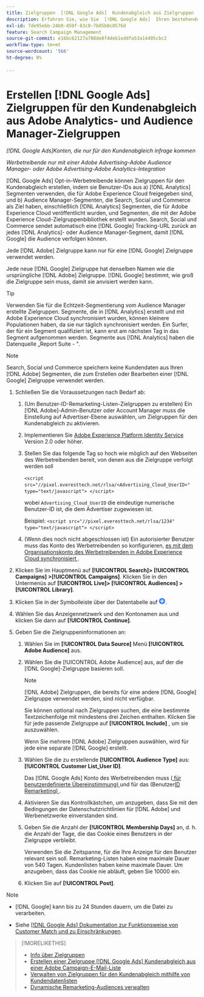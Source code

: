 ```yaml
---
title: Zielgruppen  [!DNL Google Ads]  Kundenabgleich aus Zielgruppen  [!DNL Adobe]  Zielgruppen erstellen
description: Erfahren Sie, wie Sie  [!DNL Google Ads]  Ihren bestehenden Adobe Analytics- und Audience Manager-Zielgruppen Kundenabgleich erstellen.
exl-id: 7de95ebb-24b0-459f-83c0-7b85b0c0576d
feature: Search Campaign Management
source-git-commit: e16bc62127a708de8f4deb1eddfa53a14405cbc2
workflow-type: tm+mt
source-wordcount: '566'
ht-degree: 0%

---
```


# Erstellen [!DNL Google Ads] Zielgruppen für den Kundenabgleich aus Adobe Analytics- und Audience Manager-Zielgruppen

*[!DNL Google Ads]Konten, die nur für den Kundenabgleich infrage kommen*

*Werbetreibende nur mit einer Adobe Advertising-Adobe Audience Manager- oder Adobe Advertising-Adobe Analytics-Integration*

[!DNL Google Ads] Opt-in-Werbetreibende können Zielgruppen für den Kundenabgleich erstellen, indem sie Benutzer-IDs aus a) [!DNL Analytics] Segmenten verwenden, die für Adobe Experience Cloud freigegeben sind, und b) Audience Manager-Segmenten, die Search, Social und Commerce als Ziel haben, einschließlich [!DNL Analytics] Segmenten, die für Adobe Experience Cloud veröffentlicht wurden, und Segmenten, die mit der Adobe Experience Cloud-Zielgruppenbibliothek erstellt wurden. Search, Social und Commerce sendet automatisch eine [!DNL Google] Tracking-URL zurück an jedes [!DNL Analytics]- oder Audience Manager-Segment, damit [!DNL Google] die Audience verfolgen können.

Jede [!DNL Adobe] Zielgruppe kann nur für eine [!DNL Google] Zielgruppe verwendet werden.

Jede neue [!DNL Google] Zielgruppe hat denselben Namen wie die ursprüngliche [!DNL Adobe] Zielgruppe. [!DNL Google] bestimmt, wie groß die Zielgruppe sein muss, damit sie anvisiert werden kann.

>[!TIP]
>
>Verwenden Sie für die Echtzeit-Segmentierung vom Audience Manager erstellte Zielgruppen. Segmente, die in [!DNL Analytics] erstellt und mit Adobe Experience Cloud synchronisiert wurden, können kleinere Populationen haben, da sie nur täglich synchronisiert werden. Ein Surfer, der für ein Segment qualifiziert ist, kann erst am nächsten Tag in das Segment aufgenommen werden. Segmente aus [!DNL Analytics] haben die Datenquelle „Report Suite - &quot;.

>[!NOTE]
>
>Search, Social und Commerce speichern keine Kundendaten aus Ihren [!DNL Adobe] Segmenten, die zum Erstellen oder Bearbeiten einer [!DNL Google] Zielgruppe verwendet werden.

1. Schließen Sie die Voraussetzungen nach Bedarf ab:

   1. (Um Benutzer-ID-Remarketing-Listen-Zielgruppen zu erstellen) Ein [!DNL Adobe]-Admin-Benutzer oder Account Manager muss die Einstellung auf Advertiser-Ebene auswählen, um Zielgruppen für den Kundenabgleich zu aktivieren.

   1. Implementieren Sie [Adobe Experience Platform Identity Service](https://experienceleague.adobe.com/docs/id-service/using/home.html?lang=de) Version 2.0 oder höher.

   1. Stellen Sie das folgende Tag so hoch wie möglich auf den Webseiten des Werbetreibenden bereit, von denen aus die Zielgruppe verfolgt werden soll

      `<script src="//pixel.everesttech.net/rlsa/<Advertising_Cloud_UserID>" type="text/javascript"> </script>`

      wobei `Advertising_Cloud_UserID` die eindeutige numerische Benutzer-ID ist, die dem Advertiser zugewiesen ist.

      Beispiel: `<script src="//pixel.everesttech.net/rlsa/1234" type="text/javascript"> </script>`

   1. (Wenn dies noch nicht abgeschlossen ist) Ein autorisierter Benutzer muss das Konto des Werbetreibenden so konfigurieren, [ es mit dem Organisationskonto des Werbetreibenden in Adobe Experience Cloud synchronisiert ](/help/search-social-commerce/admin/sync-adobe-audiences.md).

1. Klicken Sie im Hauptmenü auf **[!UICONTROL Search]> [!UICONTROL Campaigns] >[!UICONTROL Campaigns]**. Klicken Sie in den Untermenüs auf **[!UICONTROL Live]> [!UICONTROL Audiences] >[!UICONTROL Library]**.

1. Klicken Sie in der Symbolleiste über der Datentabelle auf ![Erstellen](/help/search-social-commerce/assets/add.png "Erstellen").

1. Wählen Sie das Anzeigennetzwerk und den Kontonamen aus und klicken Sie dann auf **[!UICONTROL Continue]**.

1. Geben Sie die Zielgruppeninformationen an:

   1. Wählen Sie im **[!UICONTROL Data Source]** Menü **[!UICONTROL Adobe Audience]** aus.

   1. Wählen Sie die [!UICONTROL Adobe Audience] aus, auf der die [!DNL Google]-Zielgruppe basieren soll.

      >[!NOTE]
      >
      >[!DNL Adobe] Zielgruppen, die bereits für eine andere [!DNL Google] Zielgruppe verwendet werden, sind nicht verfügbar.

      Sie können optional nach Zielgruppen suchen, die eine bestimmte Textzeichenfolge mit mindestens drei Zeichen enthalten. Klicken Sie für jede passende Zielgruppe auf **[!UICONTROL Include]** , um sie auszuwählen.

      Wenn Sie mehrere [!DNL Adobe] Zielgruppen auswählen, wird für jede eine separate [!DNL Google] erstellt.

   1. Wählen Sie die zu erstellende **[!UICONTROL Audience Type]** aus: **[!UICONTROL Customer List_User ID]**.

      Das [!DNL Google Ads] Konto des Werbetreibenden muss ([ für benutzerdefinierte Übereinstimmung) ](https://support.google.com/adspolicy/answer/6299717) und für das (Benutzer[ID Remarketing) ](https://support.google.com/google-ads/answer/9199250).

   1. Aktivieren Sie das Kontrollkästchen, um anzugeben, dass Sie mit den Bedingungen der Datenschutzrichtlinien für [!DNL Adobe] und Werbenetzwerke einverstanden sind.

   1. Geben Sie die Anzahl der **[!UICONTROL Membership Days]** an, d. h. die Anzahl der Tage, die das Cookie eines Benutzers in der Zielgruppe verbleibt.

      Verwenden Sie die Zeitspanne, für die Ihre Anzeige für den Benutzer relevant sein soll. Remarketing-Listen haben eine maximale Dauer von 540 Tagen. Kundenlisten haben keine maximale Dauer. Um anzugeben, dass das Cookie nie abläuft, geben Sie 10000 ein.

   1. Klicken Sie auf **[!UICONTROL Post]**.

>[!NOTE]
>
>* [!DNL Google] kann bis zu 24 Stunden dauern, um die Datei zu verarbeiten.
>
>* Siehe [[!DNL Google Ads] Dokumentation zur Funktionsweise von Customer Match und zu Einschränkungen](https://support.google.com/displayvideo/answer/9539301).

>[!MORELIKETHIS]
>
>* [Info über Zielgruppen](audience-about.md)
>* [Erstellen einer Zielgruppe  [!DNL Google Ads]  Kundenabgleich aus einer Adobe Campaign-E-Mail-Liste](google-audience-from-campaign-email-list.md)
>* [Verwalten von Zielgruppen für den Kundenabgleich mithilfe von Kundendatenlisten](audience-from-customer-data-list.md)
>* [Dynamische Remarketing-Audiences verwalten](audience-dynamic-remarketing-manage.md)
